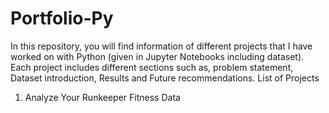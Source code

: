 # Portfolio-Py
In this repository, you will find information of different projects that I have worked on with Python (given in Jupyter Notebooks including dataset). 
Each project includes different sections such as, problem statement, Dataset introduction, Results and Future recommendations.
List of Projects
1. Analyze Your Runkeeper Fitness Data 

